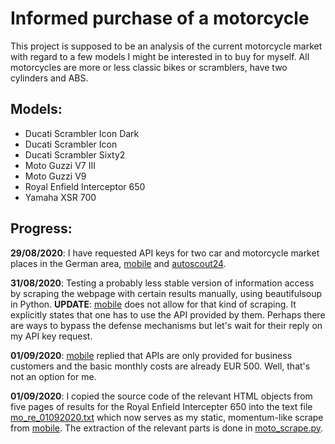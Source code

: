# Informed purchase of a motorcycle
This project is supposed to be an analysis of the current motorcycle market with regard to a few models I might be interested in to buy for myself. All motorcycles are more or less classic bikes or scramblers, have two cylinders and ABS.

## Models:
- Ducati Scrambler Icon Dark
- Ducati Scrambler Icon
- Ducati Scrambler Sixty2
- Moto Guzzi V7 III
- Moto Guzzi V9
- Royal Enfield Interceptor 650
- Yamaha XSR 700

## Progress:
**29/08/2020**: I have requested API keys for two car and motorcycle market places in the German area, [mobile](https://www.mobile.de/) and [autoscout24](https://www.autoscout24.de/).

**31/08/2020**: Testing a probably less stable version of information access by scraping the webpage with certain results manually, using beautifulsoup in Python. **UPDATE**: [mobile](https://www.mobile.de/) does not allow for that kind of scraping. It explicitly states that one has to use the API provided by them. Perhaps there are ways to bypass the defense mechanisms but let's wait for their reply on my API key request.

**01/09/2020**: [mobile](https://www.mobile.de/) replied that APIs are only provided for business customers and the basic monthly costs are already EUR 500. Well, that's not an option for me.

**01/09/2020**: I copied the source code of the relevant HTML objects from five pages of results for the Royal Enfield Intercepter 650 into the text file [mo_re_01092020.txt](https://github.com/miosga2309/motorcycle_analysis/blob/master/mo_re_01092020.txt) which now serves as my static, momentum-like scrape from [mobile](https://www.mobile.de/). The extraction of the relevant parts is done in [moto_scrape.py](https://github.com/miosga2309/motorcycle_analysis/blob/master/moto_scrape.py).
